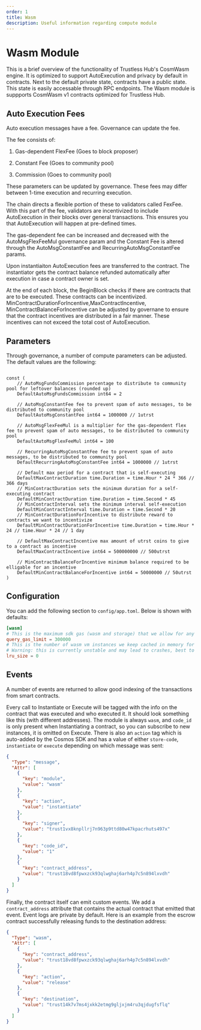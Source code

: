 ```yaml
---
order: 1
title: Wasm
description: Useful information regarding compute module
---
```


# Wasm Module

This is a brief overview of the functionality of Trustless Hub's CosmWasm engine. It is optimized to support AutoExecution and privacy by default in contracts. Next to the default private state, contracts have a public state. This state is easily accessable through RPC endpoints.
The Wasm module is suppports CosmWasm v1 contracts optimized for Trustless Hub.

## Auto Execution Fees

Auto execution messages have a fee. Governance can update the fee.


The fee consists of:

1. Gas-dependent FlexFee (Goes to block proposer)

2. Constant Fee (Goes to community pool)

3. Commission (Goes to community pool)

These parameters can be updated by governance. These fees may differ between 1-time execution and recurring execution.

The chain directs a flexible portion of these to validators called FexFee. With this part of the fee, validators are incentivized to include AutoExecution in their blocks over general transactions. This ensures you that AutoExecution will happen at pre-defined times.

The gas-dependent fee can be increased and decreased with the AutoMsgFlexFeeMul governance param and the Constant Fee is altered through the AutoMsgConstantFee and  RecurringAutoMsgConstantFee params.

Upon instantiaiton AutoExecution fees are transferred to the contract. The instantiator gets the contract balance refunded automatically after execution in case a contract owner is set. 

At the end of each block, the BeginBlock checks if there are contracts that are to be executed. These contracts can be incentivized.
MinContractDurationForIncentive,MaxContractIncentive, MinContractBalanceForIncentive can be adjusted by governane to ensure that the contract incentives are distributed in a fair manner. These incentives can not exceed the total cost of AutoExecution.


## Parameters

Through governance, a number of compute parameters can be adjusted. The default values are the following:
```golang

const (
	// AutoMsgFundsCommission percentage to distribute to community pool for leftover balances (rounded up)
	DefaultAutoMsgFundsCommission int64 = 2

	// AutoMsgConstantFee fee to prevent spam of auto messages, to be distributed to community pool
	DefaultAutoMsgConstantFee int64 = 1000000 // 1utrst

	// AutoMsgFlexFeeMul is a multiplier for the gas-dependent flex fee to prevent spam of auto messages, to be distributed to community pool
	DefaultAutoMsgFlexFeeMul int64 = 100

	// RecurringAutoMsgConstantFee fee to prevent spam of auto messages, to be distributed to community pool
	DefaultRecurringAutoMsgConstantFee int64 = 1000000 // 1utrst

	// Default max period for a contract that is self-executing
	DefaultMaxContractDuration time.Duration = time.Hour * 24 * 366 // 366 days
	// MinContractDuration sets the minimum duration for a self-executing contract
	DefaultMinContractDuration time.Duration = time.Second * 45
	// MinContractInterval sets the minimum interval self-execution
	DefaultMinContractInterval time.Duration = time.Second * 20
	// MinContractDurationForIncentive to distribute reward to contracts we want to incentivize
	DefaultMinContractDurationForIncentive time.Duration = time.Hour * 24 // time.Hour * 24 // 1 day

	// DefaultMaxContractIncentive max amount of utrst coins to give to a contract as incentive
	DefaultMaxContractIncentive int64 = 500000000 // 500utrst

	// MinContractBalanceForIncentive minimum balance required to be elligable for an incentive
	DefaultMinContractBalanceForIncentive int64 = 50000000 // 50utrst
)
```

## Configuration

You can add the following section to `config/app.toml`. Below is shown with defaults:

```toml
[wasm]
# This is the maximum sdk gas (wasm and storage) that we allow for any x/compute "smart" queries
query_gas_limit = 300000
# This is the number of wasm vm instances we keep cached in memory for speed-up
# Warning: this is currently unstable and may lead to crashes, best to keep for 0 unless testing locally
lru_size = 0
```

## Events

A number of events are returned to allow good indexing of the transactions from smart contracts.

Every call to Instantiate or Execute will be tagged with the info on the contract that was executed and who executed it.
It should look something like this (with different addresses). The module is always `wasm`, and `code_id` is only present
when Instantiating a contract, so you can subscribe to new instances, it is omitted on Execute. There is also an `action` tag
which is auto-added by the Cosmos SDK and has a value of either `store-code`, `instantiate` or `execute` depending on which message
was sent:

```json
{
  "Type": "message",
  "Attr": [
    {
      "key": "module",
      "value": "wasm"
    },
    {
      "key": "action",
      "value": "instantiate"
    },
    {
      "key": "signer",
      "value": "trust1vx8knpllrj7n963p9ttd80w47kpacrhuts497x"
    },
    {
      "key": "code_id",
      "value": "1"
    },
    {
      "key": "contract_address",
      "value": "trust18vd8fpwxzck93qlwghaj6arh4p7c5n894lxvdh"
    }
  ]
}
```

Finally, the contract itself can emit custom events.
We add a `contract_address` attribute that contains the actual contract that emitted that event.
Event logs are private by default.
Here is an example from the escrow contract successfully releasing funds to the destination address:

```json
{
  "Type": "wasm",
  "Attr": [
    {
      "key": "contract_address",
      "value": "trust18vd8fpwxzck93qlwghaj6arh4p7c5n894lxvdh"
    },
    {
      "key": "action",
      "value": "release"
    },
    {
      "key": "destination",
      "value": "trust14k7v7ms4jxkk2etmg9gljxjm4ru3qjdugfsflq"
    }
  ]
}
```

